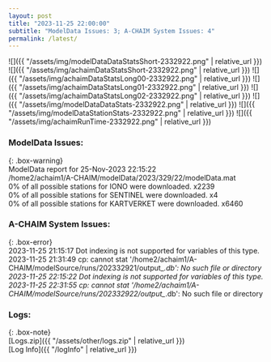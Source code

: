 ```yaml
---
layout: post
title: "2023-11-25 22:00:00"
subtitle: "ModelData Issues: 3; A-CHAIM System Issues: 4"
permalink: /latest/
---
```


![]({{ "/assets/img/modelDataDataStatsShort-2332922.png" | relative_url }})
![]({{ "/assets/img/achaimDataStatsShort-2332922.png" | relative_url }})
![]({{ "/assets/img/achaimDataStatsLong00-2332922.png" | relative_url }})
![]({{ "/assets/img/achaimDataStatsLong01-2332922.png" | relative_url }})
![]({{ "/assets/img/achaimDataStatsLong02-2332922.png" | relative_url }})
![]({{ "/assets/img/modelDataDataStats-2332922.png" | relative_url }})
![]({{ "/assets/img/modelDataStationStats-2332922.png" | relative_url }})
![]({{ "/assets/img/achaimRunTime-2332922.png" | relative_url }})


### ModelData Issues:  
  
{: .box-warning}  
 ModelData report for 25-Nov-2023 22:15:22   
 /home2/achaim1/A-CHAIM/modelData/2023/329/22/modelData.mat   
 0% of all possible stations for IONO were downloaded. x2239   
 0% of all possible stations for SENTINEL were downloaded. x4   
 0% of all possible stations for KARTVERKET were downloaded. x6460   
  
### A-CHAIM System Issues:  
  
{: .box-error}  
2023-11-25 21:15:17 Dot indexing is not supported for variables of this type.  
2023-11-25 21:31:49 cp: cannot stat '/home2/achaim1/A-CHAIM/modelSource/runs/202332921/output_*.db': No such file or directory  
2023-11-25 22:15:22 Dot indexing is not supported for variables of this type.  
2023-11-25 22:31:55 cp: cannot stat '/home2/achaim1/A-CHAIM/modelSource/runs/202332922/output_*.db': No such file or directory  

### Logs:  
  
{: .box-note}  
[Logs.zip]({{ "/assets/other/logs.zip" | relative_url }})  
[Log Info]({{ "/logInfo" | relative_url }})  
